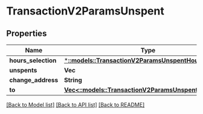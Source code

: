 # TransactionV2ParamsUnspent

## Properties

Name | Type | Description | Notes
------------ | ------------- | ------------- | -------------
**hours_selection** | [***::models::TransactionV2ParamsUnspentHoursSelection**](transactionV2ParamsUnspent_hours_selection.md) |  | [optional] 
**unspents** | **Vec<String>** |  | [optional] 
**change_address** | **String** |  | [optional] 
**to** | [**Vec<::models::TransactionV2ParamsUnspentTo>**](transactionV2ParamsUnspent_to.md) |  | [optional] 

[[Back to Model list]](../README.md#documentation-for-models) [[Back to API list]](../README.md#documentation-for-api-endpoints) [[Back to README]](../README.md)


